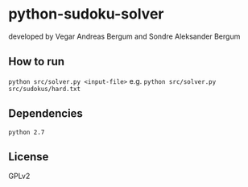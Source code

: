 # python-sudoku-solver
developed by Vegar Andreas Bergum and Sondre Aleksander Bergum

## How to run
`python src/solver.py <input-file>` e.g. `python src/solver.py src/sudokus/hard.txt`

## Dependencies
`python 2.7`

## License
GPLv2
